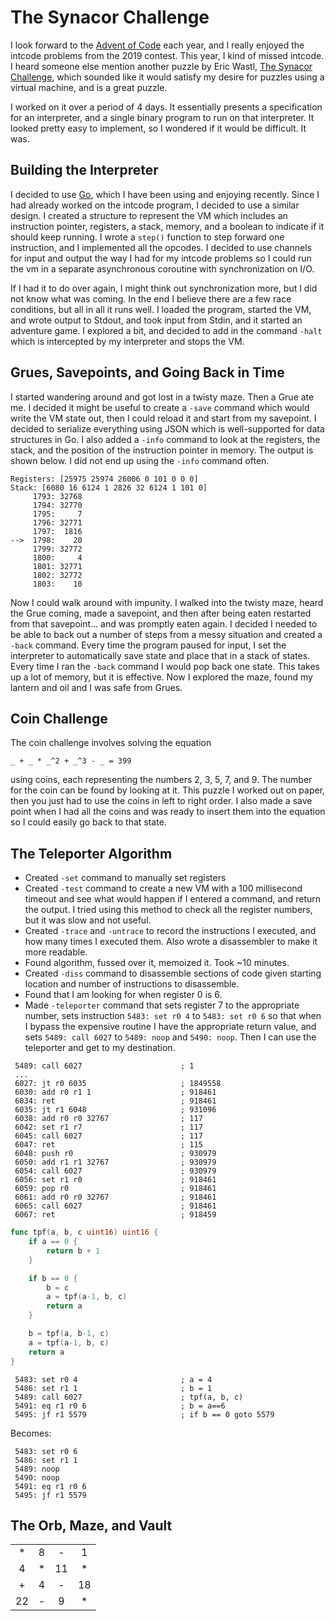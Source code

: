 # The Synacor Challenge

I look forward to the [Advent of Code](https://adventofcode.com/) each year, and
I really enjoyed the intcode problems from the 2019 contest. This year, I kind
of missed intcode. I heard someone else mention another puzzle by Eric Wastl, 
[The Synacor Challenge](https://challenge.synacor.com/), which sounded like it
would satisfy my desire for puzzles using a virtual machine, and is a great
puzzle.

I worked on it over a period of 4 days. It essentially presents a specification
for an interpreter, and a single binary program to run on that interpreter. It
looked pretty easy to implement, so I wondered if it would be difficult.
It was.

## Building the Interpreter
I decided to use [Go](https://golang.org/), which I have been using and enjoying
recently. Since I had already worked on the intcode program, I decided to use
a similar design. I created a structure to represent the VM which includes an
instruction pointer, registers, a stack, memory, and a boolean to indicate if it
should keep running. I wrote a `step()` function to step forward one instruction,
and I implemented all the opcodes. I decided to use channels for input and
output the way I had for my intcode problems so I could run the vm in a separate
asynchronous coroutine with synchronization on I/O.

If I had it to do over again, I might think out synchronization more, but I did
not know what was coming. In the end I believe there are a few race conditions,
but all in all it runs well. I loaded the program, started the VM, and wrote
output to Stdout, and took input from Stdin, and it started an adventure game.
I explored a bit, and decided to add in the command `-halt` which is intercepted
by my interpreter and stops the VM.

## Grues, Savepoints, and Going Back in Time
I started wandering around and got lost in a twisty maze. Then a Grue ate me.
I decided it might be useful to create a `-save` command which would write the
VM state out, then I could reload it and start from my savepoint. I decided to
serialize everything using JSON which is well-supported for data structures in
Go. I also added a `-info` command to look at the registers, the stack, and the
position of the instruction pointer in memory. The output is shown below. I did
not end up using the `-info` command often.

```
Registers: [25975 25974 26006 0 101 0 0 0]
Stack: [6080 16 6124 1 2826 32 6124 1 101 0]
     1793: 32768
     1794: 32770
     1795:     7
     1796: 32771
     1797:  1816
-->  1798:    20
     1799: 32772
     1800:     4
     1801: 32771
     1802: 32772
     1803:    10
```

Now I could walk around with impunity. I walked into the twisty maze, heard the
Grue coming, made a savepoint, and then after being eaten restarted from that
savepoint... and was promptly eaten again. I decided I needed to be able
to back out a number of steps from a messy situation and created a `-back`
command. Every time the program paused for input, I set the interpreter to
automatically save state and place that in a stack of states. Every time I
ran the `-back` command I would pop back one state. This takes up a lot of
memory, but it is effective. Now I explored the maze, found my lantern and oil
and I was safe from Grues.

## Coin Challenge
The coin challenge involves solving the equation

```
_ + _ * _^2 + _^3 - _ = 399
```

using coins, each representing the numbers 2, 3, 5, 7, and 9. The number for
the coin can be found by looking at it. This puzzle I worked out on paper, then
you just had to use the coins in left to right order. I also made a save point
when I had all the coins and was ready to insert them into the equation so I
could easily go back to that state.

## The Teleporter Algorithm
- Created `-set` command to manually set registers
- Created `-test` command to create a new VM with a 100 millisecond timeout
    and see what would happen if I entered a command, and return the output.
    I tried using this method to check all the register numbers, but it was
    slow and not useful.
- Created `-trace` and `-untrace` to record the instructions I executed, and
    how many times I executed them. Also wrote a disassembler to make it more
    readable.
- Found algorithm, fussed over it, memoized it. Took ~10 minutes.
- Created `-diss` command to disassemble sections of code given starting
    location and number of instructions to disassemble.
- Found that I am looking for when register 0 is 6.
- Made `-teleporter` command that sets register 7 to the appropriate number,
    sets instruction `5483: set r0 4` to `5483: set r0 6` so that when I bypass
    the expensive routine I have the appropriate return value, and sets
    `5489: call 6027` to `5489: noop` and `5490: noop`. Then I can use the
    teleporter and get to my destination.

```
 5489: call 6027                      ; 1
 ...
 6027: jt r0 6035                     ; 1849558
 6030: add r0 r1 1                    ; 918461
 6034: ret                            ; 918461
 6035: jt r1 6048                     ; 931096
 6038: add r0 r0 32767                ; 117
 6042: set r1 r7                      ; 117
 6045: call 6027                      ; 117
 6047: ret                            ; 115
 6048: push r0                        ; 930979
 6050: add r1 r1 32767                ; 930979
 6054: call 6027                      ; 930979
 6056: set r1 r0                      ; 918461
 6059: pop r0                         ; 918461
 6061: add r0 r0 32767                ; 918461
 6065: call 6027                      ; 918461
 6067: ret                            ; 918459
```

```go
func tpf(a, b, c uint16) uint16 {
    if a == 0 {
        return b + 1
    }

    if b == 0 {
        b = c
        a = tpf(a-1, b, c)
        return a
    }

    b = tpf(a, b-1, c)
    a = tpf(a-1, b, c)
    return a
}
```

```
 5483: set r0 4                       ; a = 4
 5486: set r1 1                       ; b = 1
 5489: call 6027                      ; tpf(a, b, c)
 5491: eq r1 r0 6                     ; b = a==6
 5495: jf r1 5579                     ; if b == 0 goto 5579
```

Becomes:

```
 5483: set r0 6
 5486: set r1 1
 5489: noop
 5490: noop
 5491: eq r1 r0 6
 5495: jf r1 5579
```

## The Orb, Maze, and Vault


|      |      |      |      |
| :--: | :--: | :--: | :--: |
| *    | 8    | -    | 1    |
| 4    | *    | 11   | *    |
| +    | 4    | -    | 18   |
| 22   | -    | 9    | *    |


